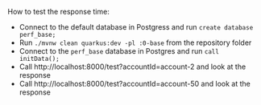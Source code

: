 How to test the response time:
- Connect to the default database in Postgress and run `create database perf_base;`
- Run `./mvnw clean quarkus:dev -pl :0-base` from the repository folder
- Connect to the `perf_base` database in Postgres and run `call initData();`
- Call http://localhost:8000/test?accountId=account-2 and look at the response
- Call http://localhost:8000/test?accountId=account-50 and look at the response
